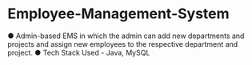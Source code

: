 # Employee-Management-System

●	Admin-based EMS in which the admin can add new departments and projects and assign new employees to the respective department and project.
●	Tech Stack Used - Java, MySQL
